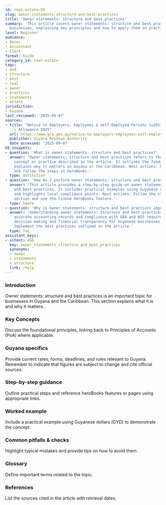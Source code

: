 ```yaml
---
id: real-estate-95
slug: owner-statements-structure-and-best-practices
title: 'Owner statements: structure and best practices'
summary: 'This article covers owner statements: structure and best practices for Guyanese
  businesses, explaining key principles and how to apply them in practice.'
level: Beginner
audience:
- Owner
- Accountant
- Clerk
format: Guide
category_id: real-estate
tags:
- and
- structure
- best
- real
- owner
- practices
- statements
- estate
jurisdiction:
- Guyana
last_reviewed: '2025-09-07'
sources:
- title: "Notice to Employers, Employees & Self-Employed Persons \u2013 Revised Personal\
    \ Allowance 2025"
  url: https://www.gra.gov.gy/notice-to-employers-employees-self-employed-persons-revised-personal-allowance-and-deductions-for-income-tax-2025-copy/
  publisher: Guyana Revenue Authority
  date_accessed: '2025-09-07'
kb_snippets:
- question: 'What is owner statements: structure and best practices?'
  answer: 'Owner statements: structure and best practices refers to the accounting
    concept or practice described in the article. It outlines the fundamentals and
    explains why it matters in Guyana or the Caribbean. Next actions: Read this article
    and follow the steps in heroBooks.'
  type: definition
- question: 'How do I perform owner statements: structure and best practices in heroBooks?'
  answer: 'This article provides a step-by-step guide on owner statements: structure
    and best practices. It includes practical examples using Guyanese currency (GYD)
    and highlights local compliance points. Next actions: Follow the step-by-step
    section and use the linked heroBooks feature.'
  type: howto
- question: 'Why is owner statements: structure and best practices important?'
  answer: 'Understanding owner statements: structure and best practices helps ensure
    accurate accounting records and compliance with GRA and NIS requirements. It improves
    decision-making and financial transparency for Guyanese businesses. Next actions:
    Implement the best practices outlined in the article.'
  type: faq
assistant_keys:
- intent: ASK
  key: owner_statements_structure_and_best_practices
  synonyms:
  - owner
  - statements
  - structure
  link: /help
---
```


### Introduction
Owner statements: structure and best practices is an important topic for businesses in Guyana and the Caribbean. This section explains what it is and why it matters.

### Key Concepts
Discuss the foundational principles, linking back to Principles of Accounts (PoA) where applicable.

### Guyana specifics
Provide current rates, forms, deadlines, and rules relevant to Guyana. Remember to indicate that figures are subject to change and cite official sources.

### Step-by-step guidance
Outline practical steps and reference heroBooks features or pages using appropriate links.

### Worked example
Include a practical example using Guyanese dollars (GYD) to demonstrate the concept.

### Common pitfalls & checks
Highlight typical mistakes and provide tips on how to avoid them.

### Glossary
Define important terms related to the topic.

### References
List the sources cited in the article with retrieval dates.